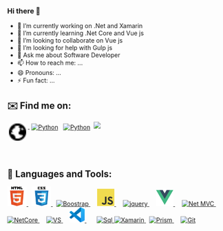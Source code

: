 ### Hi there 👋



- 🔭 I’m currently working on .Net and Xamarin
- 🌱 I’m currently learning .Net Core and Vue js
- 👯 I’m looking to collaborate on Vue js
- 🤔 I’m looking for help with Gulp js 
- 💬 Ask me about Software Developer
- 📫 How to reach me: ...
- 😄 Pronouns: ...
- ⚡ Fun fact: ...

## ✉️ Find me on:


<p align="start">
 <a href="https://charalambosioannou.github.io/" target="_blank" rel="noopener noreferrer"> <img src="https://raw.githubusercontent.com/iconic/open-iconic/master/svg/globe.svg" alt="Python" height="40" style="vertical-align:top; margin:4px"> </a>
 <a href="https://linkedin.com/in/charalambosioannou" target="_blank" rel="noopener noreferrer"> <img src="https://cdn.jsdelivr.net/npm/simple-icons@v3/icons/linkedin.svg" alt="Python" height="40" style="vertical-align:top; margin:4px"></a>
 <a href="mailto:cioannou1997@gmail.com"> <img src="https://cdn.jsdelivr.net/npm/simple-icons@v3/icons/gmail.svg" alt="Python" height="40" style="vertical-align:top; margin:4px"></a>
 <img src="https://play-lh.googleusercontent.com/UrY7BAZ-XfXGpfkeWg0zCCeo-7ras4DCoRalC_WXXWTK9q5b0Iw7B0YQMsVxZaNB7DM" height="40">
</p>

<br />

## 🧰 Languages and Tools:

<p align="start">
<a href="https://www.w3.org/html/">
  <img
    src="https://raw.githubusercontent.com/github/explore/80688e429a7d4ef2fca1e82350fe8e3517d3494d/topics/html/html.png"
    alt="Html"
    height="45"
  />
  </a>
  &nbsp;
  <a href="https://www.w3schools.com/css/">
  <img
    src="https://raw.githubusercontent.com/github/explore/80688e429a7d4ef2fca1e82350fe8e3517d3494d/topics/css/css.png"
    alt="Css"
    height="45"
  />
  </a>
  &nbsp;
  <a href="https://getbootstrap.com/">
  <img
    src="https://cdn-icons-png.flaticon.com/512/5968/5968672.png"
    alt="Boostrap"
    height="40"
  />
  </a>
  &nbsp;
  &nbsp;
    <a href="https://developer.mozilla.org/en-US/docs/Web/JavaScript">
  <img
    src="https://raw.githubusercontent.com/github/explore/80688e429a7d4ef2fca1e82350fe8e3517d3494d/topics/javascript/javascript.png"
    alt="Javascript"
    height="40"
  />
  </a>
  &nbsp;
  &nbsp;
    <a href="https://jquery.com/">
  <img
    src="https://cdn.iconscout.com/icon/free/png-256/jquery-8-1175153.png"
    alt="jquery"
    height="40"
  />
  </a>
   &nbsp;
   &nbsp;
   <a href="https://vuejs.org/">
  <img
    src="https://raw.githubusercontent.com/github/explore/80688e429a7d4ef2fca1e82350fe8e3517d3494d/topics/vue/vue.png"
    alt="Vue"
    height="40"
  />
  </a>
    &nbsp;
    &nbsp;
       <a href="https://dotnet.microsoft.com/">
  <img
    src="https://upload.wikimedia.org/wikipedia/commons/0/0e/Microsoft_.NET_logo.png?20200524033331"
    alt="Net MVC"
    height="40"
  />
  </a>
    &nbsp;
     &nbsp;
     <a href="https://docs.microsoft.com/en-us/dotnet/core/introduction">
  <img
    src="https://upload.wikimedia.org/wikipedia/commons/thumb/e/ee/.NET_Core_Logo.svg/1200px-.NET_Core_Logo.svg.png"
    alt="NetCore"
    height="40"
  />
  </a>
    &nbsp;
     &nbsp;
     <a href="https://visualstudio.microsoft.com/vs/">
  <img
    src="https://static.techspot.com/images2/downloads/topdownload/2022/05/2022-05-13-ts3_thumbs-b19.png"
    alt="VS"
    height="35"
  />
  </a>
   &nbsp;
    &nbsp;
    <a href="https://code.visualstudio.com/">
  <img
    src="https://raw.githubusercontent.com/github/explore/80688e429a7d4ef2fca1e82350fe8e3517d3494d/topics/visual-studio-code/visual-studio-code.png"
    alt="VS Code"
    height="35"
  />
  </a>
    &nbsp;
    &nbsp;
     &nbsp;
     <a href="https://www.w3schools.com/sql/">
  <img
    src="https://blog.trdesigner.net/wp-content/uploads/logoAzureSql.png"
    alt="Sql"
    height="38"
  />
  </a>
  <a href="https://dotnet.microsoft.com/en-us/apps/xamarin">
  <img
    src="https://akademi.bilgeadam.com/wp-content/uploads/2021/11/Xamarin-5-340x200.png"
    alt="Xamarin"
    height="42"
  />
  </a>
   &nbsp;
   <a href="https://prismlibrary.com/docs/xamarin-forms/Getting-Started.html">
  <img
    src="https://miro.medium.com/max/745/1*q223Ml7emD6RKgZaiqnW8Q.png"
    alt="Prism"
    height="35"
  />
  </a>
    &nbsp;
     &nbsp;
     <a href="https://git-scm.com/">
  <img
src="https://camo.githubusercontent.com/bc60041f5ea7b022c6419b73a15aaac12a2ede682867ec0d3e3c9ec374dce54b/68747470733a2f2f696d672e69636f6e73382e636f6d2f636f6c6f722f34382f3030303030302f6769742e706e67"
    alt="Git"
    height="40"
  />
  </a>
</p>

